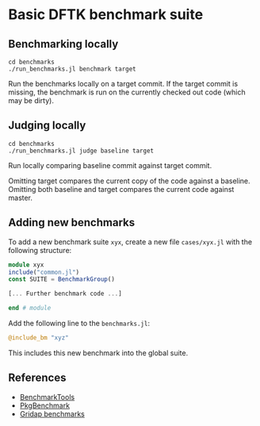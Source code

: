 # Basic DFTK benchmark suite
## Benchmarking locally
```plain
cd benchmarks
./run_benchmarks.jl benchmark target
```
Run the benchmarks locally on a target commit.
If the target commit is missing, the benchmark is run on the currently checked out code
(which may be dirty).

## Judging locally
```plain
cd benchmarks
./run_benchmarks.jl judge baseline target
```
Run locally comparing baseline commit against target commit.

Omitting target compares the current copy of the code against a baseline.
Omitting both baseline and target compares the current code against master.

## Adding new benchmarks
To add a new benchmark suite `xyx`, create a new file `cases/xyx.jl` with the following structure:

```julia
module xyx
include("common.jl")
const SUITE = BenchmarkGroup()

[... Further benchmark code ...]

end # module
```

Add the following line to the `benchmarks.jl`:
```julia
@include_bm "xyz"
```
This includes this new benchmark into the global suite.


## References
- [BenchmarkTools](https://juliaci.github.io/BenchmarkTools.jl/stable/)
- [PkgBenchmark](https://juliaci.github.io/PkgBenchmark.jl/stable)
- [Gridap benchmarks](https://github.com/gridap/Gridap.jl/blob/master/benchmark/README.md)
